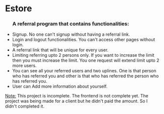 # Estore


<ul><h3>A referral program that contains functionalities:</h3>
<li>
Signup. No one can't signup without having a referral link.
</li>
<li>
Login and logout functionalities. You can't access other pages without login.</li>
<li>A referral link that will be unique for every user.
</li>
<li>Limiting referring upto 2 persons only. If you want to increase the limit then you must increase the limit. You one request will extend limit upto 2 more users.</li>
<li>
You can see all your referred users and two uplines. One is that person who has referred you and other is that who has referred the person who has referred you.</li>
<li>User can Add more information about yourself.</li>
</ul>

<u>Note:</u> <span>This project is incomplete. The frontend is not complete yet. The project was being made for a client but he didn't paid the amount. So I didn't completed it.</span>
